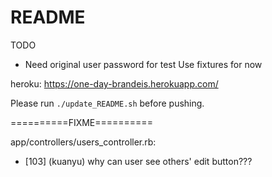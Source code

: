 # README

TODO

- Need original user password for test
  Use fixtures for now

heroku: https://one-day-brandeis.herokuapp.com/

Please run `./update_README.sh` before pushing.

==========FIXME==========

app/controllers/users_controller.rb:
  * [103] (kuanyu) why can user see others' edit button???

